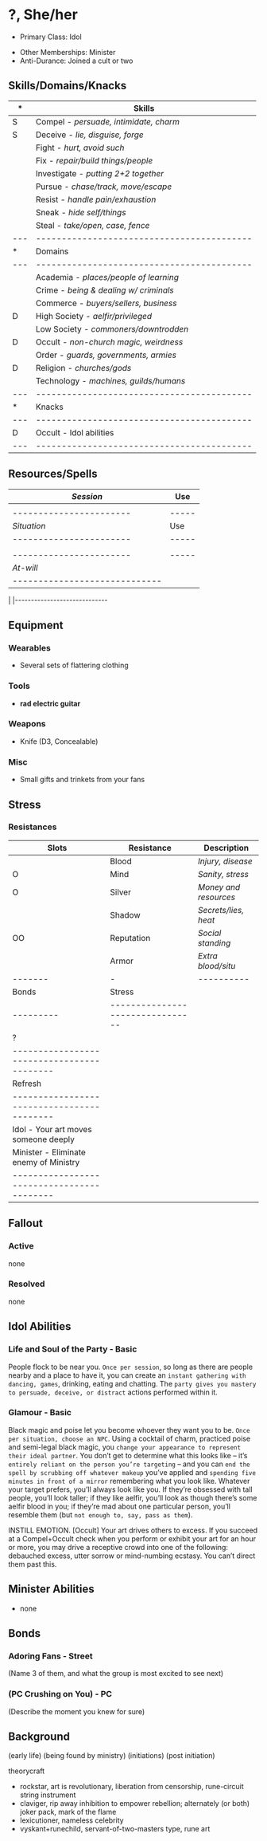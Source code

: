 # ?, She/her
- Primary Class: Idol
<!-- - Secondary Classes: none -->
- Other Memberships: Minister
- Anti-Durance: Joined a cult or two

## Skills/Domains/Knacks
| * | Skills
|---|------------------------------------------
| S | Compel - *persuade, intimidate, charm*
| S | Deceive - *lie, disguise, forge*
|   | Fight - *hurt, avoid such*
|   | Fix - *repair/build things/people*
|   | Investigate - *putting 2+2 together*
|   | Pursue - *chase/track, move/escape*
|   | Resist - *handle pain/exhaustion*
|   | Sneak - *hide self/things*
|   | Steal - *take/open, case, fence*
|---|------------------------------------------
| * | Domains
|---|------------------------------------------
|   | Academia - *places/people of learning*
|   | Crime - *being & dealing w/ criminals*
|   | Commerce - *buyers/sellers, business*
| D | High Society - *aelfir/privileged*
|   | Low Society - *commoners/downtrodden*
| D | Occult - *non-church magic, weirdness*
|   | Order - *guards, governments, armies*
| D | Religion - *churches/gods*
|   | Technology - *machines, guilds/humans*
|---|------------------------------------------
| * |Knacks
|---|------------------------------------------
| D | Occult - Idol abilities
|---|------------------------------------------

## Resources/Spells
| *Session*             | Use
|-----------------------|-----
|                       |
|-----------------------|-----
| *Situation*           | Use
|-----------------------|-----
|                       |
|-----------------------|-----
| *At-will*
|-----------------------------
|
|-----------------------------

## Equipment
### Wearables
- Several sets of flattering clothing

### Tools
- **rad electric guitar**

### Weapons
- Knife (D3, Concealable)

### Misc
- Small gifts and trinkets from your fans

## Stress
### Resistances
| Slots | Resistance | Description
|-------|------------|---------------------
|       | Blood      | *Injury, disease*
|     O | Mind       | *Sanity, stress*
|     O | Silver     | *Money and resources*
|       | Shadow     | *Secrets/lies, heat*
|    OO | Reputation | *Social standing*
|       | Armor      | *Extra blood/situ*
|-------|-|----------|---------------------
| Bonds   | Stress
|---------|--------------------------------
| ?
|------------------------------------------
| Refresh
|------------------------------------------
| Idol - Your art moves someone deeply
| Minister - Eliminate enemy of Ministry
|------------------------------------------

## Fallout
### Active
none

### Resolved
none

## Idol Abilities
### Life and Soul of the Party - Basic
People flock to be near you. `Once per session`, so long as there are people nearby and a place to have it, you can create an `instant gathering with dancing, games`, drinking, eating and chatting. The `party gives you mastery to persuade, deceive, or distract` actions performed within it.

### Glamour - Basic
Black magic and poise let you become whoever they want you to be. `Once per situation, choose an NPC`. Using a cocktail of charm, practiced poise and semi-legal black magic, you `change your appearance to represent their ideal partner`. You don’t get to determine what this looks like – it’s `entirely reliant on the person you’re targeting` – and you can `end the spell by scrubbing off whatever makeup` you’ve applied and `spending five minutes in front of a mirror` remembering what you look like. Whatever your target prefers, you’ll always look like you. If they’re obsessed with tall people, you’ll look taller; if they like aelfir, you’ll look as though there’s some aelfir blood in you; if they’re mad about one particular person, you’ll resemble them (but `not enough to, say, pass as them`).

INSTILL EMOTION. [Occult] Your art drives others
to excess. If you succeed at a Compel+Occult check
when you perform or exhibit your art for an hour
or more, you may drive a receptive crowd into one
of the following: debauched excess, utter sorrow
or mind-numbing ecstasy. You can’t direct them
past this.


## Minister Abilities
- none

## Bonds
### Adoring Fans - Street
(Name 3 of them, and what the group is most excited to see next)

### (PC Crushing on You) - PC
(Describe the moment you knew for sure)

## Background
(early life)
(being found by ministry)
(initiations)
(post initiation)



theorycraft
- rockstar, art is revolutionary, liberation from censorship, rune-circuit string instrument
- claviger, rip away inhibition to empower rebellion; alternately (or both) joker pack, mark of the flame
- lexicutioner, nameless celebrity
- vyskant+runechild, servant-of-two-masters type, rune art
